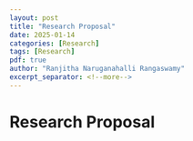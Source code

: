 ```yaml
---
layout: post
title: "Research Proposal"
date: 2025-01-14
categories: [Research]
tags: [Research]
pdf: true
author: "Ranjitha Naruganahalli Rangaswamy"
excerpt_separator: <!--more-->
---
```


# Research Proposal

<object data="{{ site.baseurl }}/_assets/pdfs/research_proposal.pdf" width="100%" height="500px" type="application/pdf"></object>
